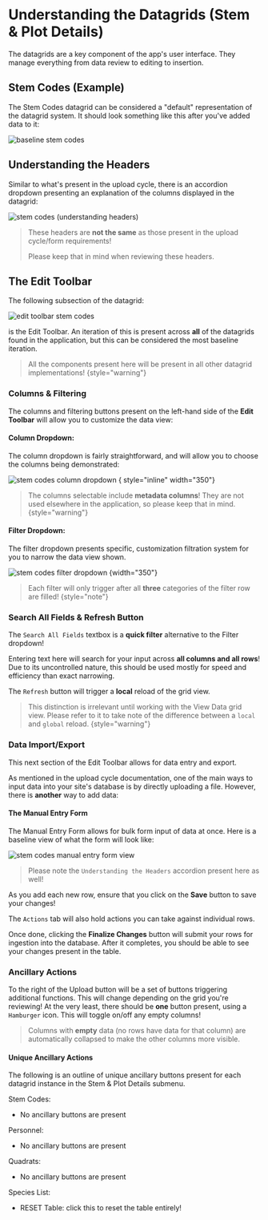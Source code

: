 # Understanding the Datagrids (Stem & Plot Details)

The datagrids are a key component of the app's user interface. They manage everything from data review to editing to
insertion.

## Stem Codes (Example)

The Stem Codes datagrid can be considered a "default" representation of the datagrid system. It should look something
like this after you've added data to it:

![baseline stem codes](stem-codes-base.png)

## Understanding the Headers

Similar to what's present in the upload cycle, there is an accordion dropdown presenting an explanation of the columns
displayed in the datagrid:

![stem codes (understanding headers)](stem-codes-understanding-headers.png)

> These headers are **not the same** as those present in the upload cycle/form requirements!
>
> Please keep that in mind when reviewing these headers.

## The Edit Toolbar

The following subsection of the datagrid:

![edit toolbar stem codes](stem-codes-edit-toolbar.png)

is the Edit Toolbar. An iteration of this is present across **all** of the datagrids found in the application, but this
can be considered the most baseline iteration.

> All the components present here will be present in all other datagrid implementations!
> {style="warning"}

### Columns & Filtering

The columns and filtering buttons present on the left-hand side of the **Edit Toolbar** will allow you to customize the
data view:

#### Column Dropdown:

The column dropdown is fairly straightforward, and will allow you to choose the columns being demonstrated:

![stem codes column dropdown](stem-codes-column-dropdown.png) { style="inline" width="350"}

> The columns selectable include **metadata columns**! They are not used elsewhere in the application, so please keep
> that in mind.
> {style="warning"}

#### Filter Dropdown:

The filter dropdown presents specific, customization filtration system for you to narrow the data view shown.

![stem codes filter dropdown](stem-codes-filter-dropdown.png) {width="350"}

> Each filter will only trigger after all **three** categories of the filter row are filled!
> {style="note"}

### Search All Fields & Refresh Button

The `Search All Fields` textbox is a **quick filter** alternative to the Filter dropdown!

Entering text here will search for your input across **all columns and all rows**! Due to its uncontrolled nature, this
should be used mostly for speed and efficiency than exact narrowing.

The `Refresh` button will trigger a **local** reload of the grid view.

> This distinction is irrelevant until working with the View Data grid view. Please refer to it to take note of the
> difference between a `local` and `global` reload.
> {style="warning"}

### Data Import/Export

This next section of the Edit Toolbar allows for data entry and export.

As mentioned in the upload cycle documentation, one of the main ways to input data into your site's database is by
directly uploading a file. However, there is **another** way to add data:

#### The Manual Entry Form

The Manual Entry Form allows for bulk form input of data at once. Here is a baseline view of what the form will look
like:

![stem codes manual entry form view](stem-codes-mef.png)

> Please note the `Understanding the Headers` accordion present here as well!

As you add each new row, ensure that you click on the **Save** button to save your changes!

The `Actions` tab will also hold actions you can take against individual rows.

Once done, clicking the **Finalize Changes** button will submit your rows for ingestion into the database. After it
completes, you should be able to see your changes present in the table.

### Ancillary Actions

To the right of the Upload button will be a set of buttons triggering additional functions. This will change depending
on the grid you're reviewing! At the very least, there should be **one** button present, using a `Hamburger` icon. This
will toggle on/off any empty columns!

> Columns with **empty** data (no rows have data for that column) are automatically collapsed to make the other columns
> more visible.

#### Unique Ancillary Actions

The following is an outline of unique ancillary buttons present for each datagrid instance in the Stem & Plot Details
submenu.

Stem Codes:

- No ancillary buttons are present

Personnel:

- No ancillary buttons are present

Quadrats:

- No ancillary buttons are present

Species List:

- RESET Table: click this to reset the table entirely!
